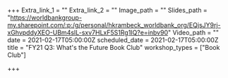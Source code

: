 +++
Extra_link_1 = ""
Extra_link_2 = ""
Image_path = ""
Slides_path = "https://worldbankgroup-my.sharepoint.com/:p:/g/personal/hkrambeck_worldbank_org/EQjsJY9rj-xGhvpddyXEO-UBm4sIL-sxv7HLxF5S1Rg1IQ?e=inbv90"
Video_path = ""
date = 2021-02-17T05:00:00Z
scheduled_date = 2021-02-17T05:00:00Z
title = "FY21 Q3: What's the Future Book Club"
workshop_types = ["Book Club"]

+++
